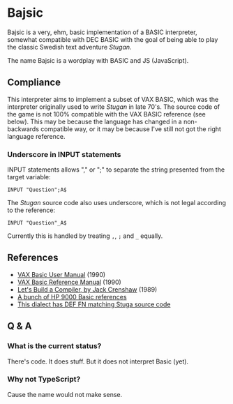 # Bajsic

Bajsic is a very, ehm, basic implementation of a BASIC interpreter, somewhat
compatible with DEC BASIC with the goal of being able to play the classic
Swedish text adventure _Stugan_.

The name Bajsic is a wordplay with BASIC and JS (JavaScript).

## Compliance

This interpreter aims to implement a subset of VAX BASIC, which was
the interpreter originally used to write _Stugan_ in late 70's.
The source code of the game is not 100% compatible with the
VAX BASIC reference (see below). This may be because the language
has changed in a non-backwards compatible way, or it may be because
I've still not got the right language reference.

### Underscore in INPUT statements

INPUT statements allows "," or ";" to separate the string presented
from the target variable:

```
INPUT "Question";A$
```

The _Stugan_ source code also uses underscore, which is not legal according
to the reference:

```
INPUT "Question"_A$
```

Currently this is handled by treating `,`, `;` and `_` equally.

## References

- [VAX Basic User Manual](http://bitsavers.trailing-edge.com/pdf/dec/vax/lang/basic/AA-HY15B-TE_VAX_BASIC_User_Manual_Feb90.pdf) (1990)
- [VAX Basic Reference Manual](http://bitsavers.trailing-edge.com/pdf/dec/vax/lang/basic/AA-HY16B-TE_VAX_BASIC_Reference_Manual_Feb90.pdf) (1990)
- [ Let's Build a Compiler, by Jack Crenshaw](https://compilers.iecc.com/crenshaw/) (1989)
- [A bunch of HP 9000 Basic references](http://bitsavers.informatik.uni-stuttgart.de/pdf/hp/9000_basic/)
- [This dialect has DEF FN matching Stuga source code](http://bitsavers.informatik.uni-stuttgart.de/pdf/dec/pdp11/rsts/V10/AA-2623D-TC_BASIC_PLUS_Lanuage_Manual_Dec1981.pdf)

## Q & A

### What is the current status?

There's code. It does stuff. But it does not interpret Basic (yet).

### Why not TypeScript?

Cause the name would not make sense.
